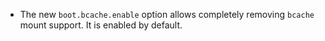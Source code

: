 - The new `boot.bcache.enable` option  allows completely removing `bcache` mount support. It is enabled by default.
